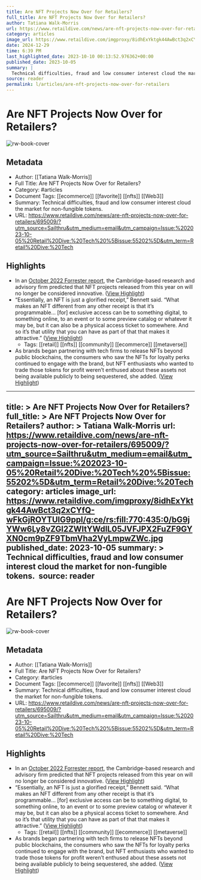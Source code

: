 ```yaml
---
title: Are NFT Projects Now Over for Retailers?
full_title: Are NFT Projects Now Over for Retailers?
author: Tatiana Walk-Morris
url: https://www.retaildive.com/news/are-nft-projects-now-over-for-retailers/695009/?utm_source=Sailthru&utm_medium=email&utm_campaign=Issue:%202023-10-05%20Retail%20Dive:%20Tech%20%5Bissue:55202%5D&utm_term=Retail%20Dive:%20Tech
category: articles
image_url: https://www.retaildive.com/imgproxy/8idhExYktgk44AwBct3q2xCYfQ-wFkGjROYTUlG9ppI/g:ce/rs:fill:770:435:0/bG9jYWw6Ly8vZGl2ZWltYWdlL05JVFJPX2FuZF9GYXN0cm9pZF9TbmVha2VyLmpwZWc.jpg
date: 2024-12-29
time: 6:39 PM
last_highlighted_date: 2023-10-10 00:13:52.976362+00:00
published_date: 2023-10-05
summary: |
  Technical difficulties, fraud and low consumer interest cloud the market for non-fungible tokens. 
source: reader
permalink: l/articles/are-nft-projects-now-over-for-retailers
---
```

# Are NFT Projects Now Over for Retailers?

![rw-book-cover](https://www.retaildive.com/imgproxy/8idhExYktgk44AwBct3q2xCYfQ-wFkGjROYTUlG9ppI/g:ce/rs:fill:770:435:0/bG9jYWw6Ly8vZGl2ZWltYWdlL05JVFJPX2FuZF9GYXN0cm9pZF9TbmVha2VyLmpwZWc.jpg)

## Metadata
- Author: [[Tatiana Walk-Morris]]
- Full Title: Are NFT Projects Now Over for Retailers?
- Category: #articles
- Document Tags: [[ecommerce]] [[favorite]] [[nfts]] [[Web3]] 
- Summary: Technical difficulties, fraud and low consumer interest cloud the market for non-fungible tokens. 
- URL: https://www.retaildive.com/news/are-nft-projects-now-over-for-retailers/695009/?utm_source=Sailthru&utm_medium=email&utm_campaign=Issue:%202023-10-05%20Retail%20Dive:%20Tech%20%5Bissue:55202%5D&utm_term=Retail%20Dive:%20Tech

## Highlights
- In an [October 2022 Forrester report](https://www.forrester.com/blogs/predictions-2023-metaverse-nfts/), the Cambridge-based research and advisory firm predicted that NFT projects released from this year on will no longer be considered innovative. ([View Highlight](https://read.readwise.io/read/01hcbepg98mw6jtx5mfdqbsb01))
- “Essentially, an NFT is just a glorified receipt,” Bennett said. “What makes an NFT different from any other receipt is that it’s programmable… [for] exclusive access can be to something digital, to something online, to an event or to some preview catalog or whatever it may be, but it can also be a physical access ticket to somewhere. And so it’s that utility that you can have as part of that that makes it attractive.” ([View Highlight](https://read.readwise.io/read/01hcbet1hq80j78v2adc9ja6p7))
    - Tags: [[retail]] [[nfts]] [[community]] [[ecommerce]] [[metaverse]] 
- As brands began partnering with tech firms to release NFTs beyond public blockchains, the consumers who saw the NFTs for loyalty perks continued to engage with the brand, but NFT enthusiasts who wanted to trade those tokens for profit weren’t enthused about these assets not being available publicly to being sequestered, she added. ([View Highlight](https://read.readwise.io/read/01hcbexn23nmm9bxgfdpfqk0bk))


---
title: >
  Are NFT Projects Now Over for Retailers?
full_title: >
  Are NFT Projects Now Over for Retailers?
author: >
  Tatiana Walk-Morris
url: https://www.retaildive.com/news/are-nft-projects-now-over-for-retailers/695009/?utm_source=Sailthru&utm_medium=email&utm_campaign=Issue:%202023-10-05%20Retail%20Dive:%20Tech%20%5Bissue:55202%5D&utm_term=Retail%20Dive:%20Tech
category: articles
image_url: https://www.retaildive.com/imgproxy/8idhExYktgk44AwBct3q2xCYfQ-wFkGjROYTUlG9ppI/g:ce/rs:fill:770:435:0/bG9jYWw6Ly8vZGl2ZWltYWdlL05JVFJPX2FuZF9GYXN0cm9pZF9TbmVha2VyLmpwZWc.jpg
published_date: 2023-10-05
summary: >
  Technical difficulties, fraud and low consumer interest cloud the market for non-fungible tokens. 
source: reader
---
# Are NFT Projects Now Over for Retailers?

![rw-book-cover](https://www.retaildive.com/imgproxy/8idhExYktgk44AwBct3q2xCYfQ-wFkGjROYTUlG9ppI/g:ce/rs:fill:770:435:0/bG9jYWw6Ly8vZGl2ZWltYWdlL05JVFJPX2FuZF9GYXN0cm9pZF9TbmVha2VyLmpwZWc.jpg)

## Metadata
- Author: [[Tatiana Walk-Morris]]
- Full Title: Are NFT Projects Now Over for Retailers?
- Category: #articles
- Document Tags: [[ecommerce]] [[favorite]] [[nfts]] [[Web3]] 
- Summary: Technical difficulties, fraud and low consumer interest cloud the market for non-fungible tokens. 
- URL: https://www.retaildive.com/news/are-nft-projects-now-over-for-retailers/695009/?utm_source=Sailthru&utm_medium=email&utm_campaign=Issue:%202023-10-05%20Retail%20Dive:%20Tech%20%5Bissue:55202%5D&utm_term=Retail%20Dive:%20Tech

## Highlights
- In an [October 2022 Forrester report](https://www.forrester.com/blogs/predictions-2023-metaverse-nfts/), the Cambridge-based research and advisory firm predicted that NFT projects released from this year on will no longer be considered innovative. ([View Highlight](https://read.readwise.io/read/01hcbepg98mw6jtx5mfdqbsb01))
- “Essentially, an NFT is just a glorified receipt,” Bennett said. “What makes an NFT different from any other receipt is that it’s programmable… [for] exclusive access can be to something digital, to something online, to an event or to some preview catalog or whatever it may be, but it can also be a physical access ticket to somewhere. And so it’s that utility that you can have as part of that that makes it attractive.” ([View Highlight](https://read.readwise.io/read/01hcbet1hq80j78v2adc9ja6p7))
    - Tags: [[retail]] [[nfts]] [[community]] [[ecommerce]] [[metaverse]] 
- As brands began partnering with tech firms to release NFTs beyond public blockchains, the consumers who saw the NFTs for loyalty perks continued to engage with the brand, but NFT enthusiasts who wanted to trade those tokens for profit weren’t enthused about these assets not being available publicly to being sequestered, she added. ([View Highlight](https://read.readwise.io/read/01hcbexn23nmm9bxgfdpfqk0bk))


